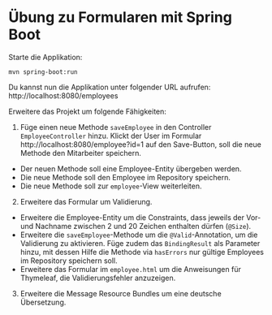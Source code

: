 # Übung zu Formularen mit Spring Boot

Starte die Applikation:

    mvn spring-boot:run
    
Du kannst nun die Applikation unter folgender URL aufrufen: http://localhost:8080/employees

Erweitere das Projekt um folgende Fähigkeiten:

1. Füge einen neue Methode `saveEmployee` in den Controller `EmployeeController` hinzu.
Klickt der User im Formular http://localhost:8080/employee?id=1 auf den Save-Button, 
  soll die neue Methode den Mitarbeiter speichern.
  - Der neuen Methode soll eine Employee-Entity übergeben werden.
  - Die neue Methode soll den Employee im Repository speichern.
  - Die neue Methode soll zur `employee`-View weiterleiten.
  
2. Erweitere das Formular um Validierung.
  - Erweitere die Employee-Entity um die Constraints, dass jeweils der Vor- und Nachname 
  zwischen 2 und 20 Zeichen enthalten dürfen (`@Size`).
  - Erweitere die `saveEmployee`-Methode um die `@Valid`-Annotation, um die Validierung zu aktivieren. 
  Füge zudem das `BindingResult` als Parameter hinzu, mit dessen Hilfe die Methode via `hasErrors` nur 
  gültige Employees im Repository speichern soll.
  - Erweitere das Formular im `employee.html` um die Anweisungen für Thymeleaf, die Validierungsfehler anzuzeigen.

3. Erweitere die Message Resource Bundles um eine deutsche Übersetzung.
